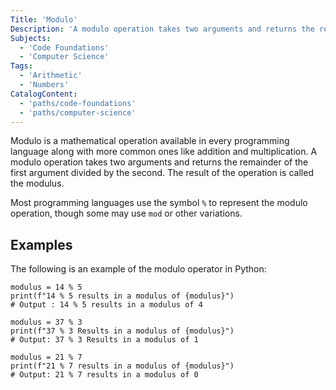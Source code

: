 ```yaml
---
Title: 'Modulo'
Description: 'A modulo operation takes two arguments and returns the remainder of the first argument divided by the second.'
Subjects:
  - 'Code Foundations'
  - 'Computer Science'
Tags:
  - 'Arithmetic'
  - 'Numbers'
CatalogContent:
  - 'paths/code-foundations'
  - 'paths/computer-science'
---
```


Modulo is a mathematical operation available in every programming language along with more common ones like addition and multiplication. A modulo operation takes two arguments and returns the remainder of the first argument divided by the second. The result of the operation is called the modulus.

Most programming languages use the symbol `%` to represent the modulo operation, though some may use `mod` or other variations.

## Examples

The following is an example of the modulo operator in Python:

```codebyte/py
modulus = 14 % 5
print(f"14 % 5 results in a modulus of {modulus}")
# Output : 14 % 5 results in a modulus of 4

modulus = 37 % 3
print(f"37 % 3 Results in a modulus of {modulus}")
# Output: 37 % 3 Results in a modulus of 1

modulus = 21 % 7
print(f"21 % 7 results in a modulus of {modulus}")
# Output: 21 % 7 results in a modulus of 0
```
